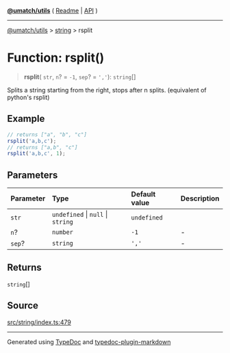 [**@umatch/utils**](../../README.md) ( [Readme](../../README.md) \| [API](../../API.md) )

---

[@umatch/utils](../../API.md) > [string](../README.md) > rsplit

# Function: rsplit()

> **rsplit**(
> `str`,
> `n`? = `-1`,
> `sep`? = `','`): `string`[]

Splits a string starting from the right, stops after n splits.
(equivalent of python's rsplit)

## Example

```ts
// returns ["a", "b", "c"]
rsplit('a,b,c');
// returns ["a,b", "c"]
rsplit('a,b,c', 1);
```

## Parameters

| Parameter | Type                              | Default value | Description |
| :-------- | :-------------------------------- | :------------ | :---------- |
| `str`     | `undefined` \| `null` \| `string` | `undefined`   |             |
| `n`?      | `number`                          | `-1`          | -           |
| `sep`?    | `string`                          | `','`         | -           |

## Returns

`string`[]

## Source

[src/string/index.ts:479](https://github.com/umatch-oficial/utils/blob/1dcf13d/src/string/index.ts#L479)

---

Generated using [TypeDoc](https://typedoc.org/) and [typedoc-plugin-markdown](https://www.npmjs.com/package/typedoc-plugin-markdown)
